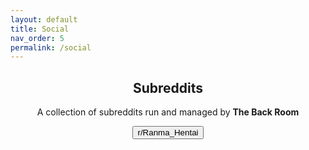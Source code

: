 ```yaml
---
layout: default
title: Social
nav_order: 5
permalink: /social
---
```


<div class="card">
  <div class="container">
    <h2 class="text-small" style="text-align:center">Subreddits</h2>
    <p class="text-small" style="text-align:center">A collection of subreddits run and managed by <b>The Back Room</b></p>
    <span class="fs-3">
      <div align="center" class="text-small">
        <a href="https://www.reddit.com/r/Ranma_Hentai/" target="_blank">
          <button type="button" name="button" class="btn">r/Ranma_Hentai</button></a> 
        <!-- <a href="" target="_blank">
          <button type="button" name="button" class="btn"></button></a> -->
        <!-- <a href="" target="_blank">
          <button type="button" name="button" class="btn"></button></a> -->
      </div>
    </span>
    <br />
  </div>
</div>